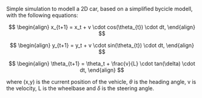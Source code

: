 Simple simulation to modell a 2D car, based on a simplified bycicle modell, with the following equations: <br />

$$
\begin{align}
x_{t+1} = x_t + v \cdot cos(\theta_{t}) \cdot dt,
\end{align}
$$

$$
\begin{align}
y_{t+1} = y_t + v \cdot sin(\theta_{t}) \cdot dt,
\end{align}
$$

$$
\begin{align}
\theta_{t+1} = \theta_t + \frac{v}{L} \cdot tan(\delta) \cdot dt,
\end{align}
$$


where (x,y) is the current position of the vehicle, $\theta$  is the heading angle, v is the velocity, L is the wheelbase and $\delta$ is the steering angle.


